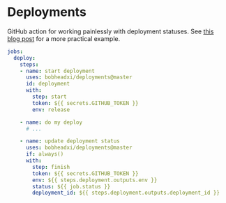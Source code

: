 # Deployments

GitHub action for working painlessly with deployment statuses. See [this blog post](https://dev.to/bobheadxi/branch-previews-with-google-app-engine-and-github-actions-3pco) for a more practical example.

```yml
jobs:
  deploy:
    steps:
    - name: start deployment
      uses: bobheadxi/deployments@master
      id: deployment
      with:
        step: start
        token: ${{ secrets.GITHUB_TOKEN }}
        env: release

    - name: do my deploy
      # ...

    - name: update deployment status
      uses: bobheadxi/deployments@master
      if: always()
      with:
        step: finish
        token: ${{ secrets.GITHUB_TOKEN }}
        env: ${{ steps.deployment.outputs.env }}
        status: ${{ job.status }}
        deployment_id: ${{ steps.deployment.outputs.deployment_id }}

```
